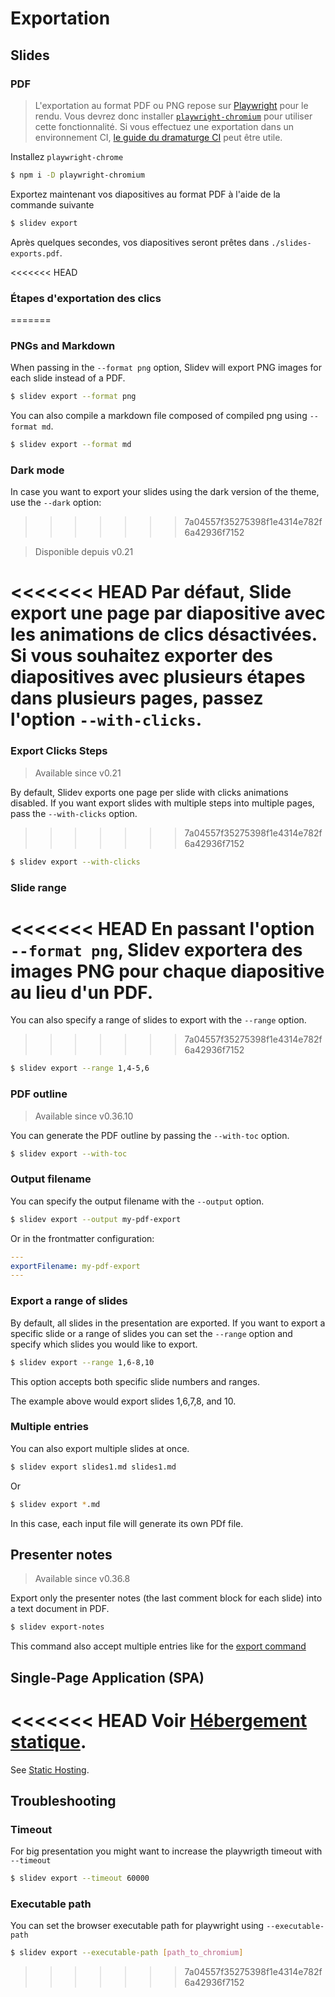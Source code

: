 # Exportation

## Slides

### PDF

> L'exportation au format PDF ou PNG repose sur [Playwright](https://playwright.dev) pour le rendu. Vous devrez donc installer [`playwright-chromium`](https://playwright.dev/docs/installation#download-single-browser-binary) pour utiliser cette fonctionnalité.
> Si vous effectuez une exportation dans un environnement CI, [le guide du dramaturge CI](https://playwright.dev/docs/ci) peut être utile.

Installez `playwright-chrome`

```bash
$ npm i -D playwright-chromium
```

Exportez maintenant vos diapositives au format PDF à l'aide de la commande suivante

```bash
$ slidev export
```

Après quelques secondes, vos diapositives seront prêtes dans `./slides-exports.pdf`.

<<<<<<< HEAD
### Étapes d'exportation des clics
=======
### PNGs and Markdown

When passing in the `--format png` option, Slidev will export PNG images for each slide instead of a PDF.

```bash
$ slidev export --format png
```

You can also compile a markdown file composed of compiled png using `--format md`.

```bash
$ slidev export --format md
```

### Dark mode

In case you want to export your slides using the dark version of the theme, use the `--dark` option:
>>>>>>> 7a04557f35275398f1e4314e782f6a42936f7152

> Disponible depuis v0.21

<<<<<<< HEAD
Par défaut, Slide export une page par diapositive avec les animations de clics désactivées. Si vous souhaitez exporter des diapositives avec plusieurs étapes dans plusieurs pages, passez l'option `--with-clicks`.
=======
### Export Clicks Steps

> Available since v0.21

By default, Slidev exports one page per slide with clicks animations disabled. If you want export slides with multiple steps into multiple pages, pass the `--with-clicks` option.
>>>>>>> 7a04557f35275398f1e4314e782f6a42936f7152

```bash
$ slidev export --with-clicks
```

### Slide range

<<<<<<< HEAD
En passant l'option `--format png`, Slidev exportera des images PNG pour chaque diapositive au lieu d'un PDF.
=======
You can also specify a range of slides to export with the `--range` option.
>>>>>>> 7a04557f35275398f1e4314e782f6a42936f7152

```bash
$ slidev export --range 1,4-5,6
```

### PDF outline

> Available since v0.36.10

You can generate the PDF outline by passing the `--with-toc` option.

```bash
$ slidev export --with-toc
```

### Output filename

You can specify the output filename with the `--output` option.

```bash
$ slidev export --output my-pdf-export
```

Or in the frontmatter configuration:

```yaml
---
exportFilename: my-pdf-export
---
```

### Export a range of slides

By default, all slides in the presentation are exported. If you want to export a specific slide or a range of slides you can set the `--range` option and specify which slides you would like to export.

```bash
$ slidev export --range 1,6-8,10
```

This option accepts both specific slide numbers and ranges.

The example above would export slides 1,6,7,8, and 10.

### Multiple entries

You can also export multiple slides at once.

```bash
$ slidev export slides1.md slides1.md
```

Or

```bash
$ slidev export *.md
```

In this case, each input file will generate its own PDf file.

## Presenter notes

> Available since v0.36.8

Export only the presenter notes (the last comment block for each slide) into a text document in PDF.

```bash
$ slidev export-notes
```

This command also accept multiple entries like for the [export command](#multiple-entries)

## Single-Page Application (SPA)

<<<<<<< HEAD
Voir [Hébergement statique](/guide/hosting).
=======
See [Static Hosting](/guide/hosting).

## Troubleshooting

### Timeout

For big presentation you might want to increase the playwrigth timeout with `--timeout`

```bash
$ slidev export --timeout 60000
```

### Executable path

You can set the browser executable path for playwright using `--executable-path`

```bash
$ slidev export --executable-path [path_to_chromium]
```
>>>>>>> 7a04557f35275398f1e4314e782f6a42936f7152

